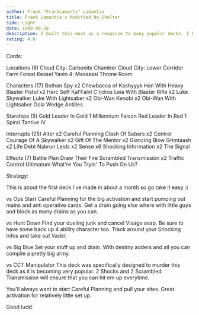 ```yaml
---
author: Frank "FrankLamanti" Lamantia
title: Frank Lamantia's Modified No Shelter
side: Light
date: 1999-09-28
description: I built this deck as a response to many popular decks.	I beats most decks out there and can battle or drain to win.
rating: 4.0
---
```

Cards: 

Locations (6)
Cloud City: Carbonite Chamber
Cloud City: Lower Corridor
Farm
Forest
Kessel
Yavin 4: Massassi Throne Room

Characters (17)
Bothan Spy  x2
Chewbacca of Kashyyyk
Han With Heavy Blaster Pistol  x2
Harc Seff
Kal'Falnl C'ndros
Leia With Blaster Rifle  x2
Luke Skywalker
Luke With Lightsaber  x2
Obi-Wan Kenobi	x2
Obi-Wan With Lightsaber
Oola
Wedge Antilles

Starships (5)
Gold Leader In Gold 1
Millennium Falcon
Red Leader In Red 1
Spiral
Tantive IV

Interrupts (25)
Alter  x2
Careful Planning
Clash Of Sabers  x2
Control
Courage Of A Skywalker	x2
Gift Of The Mentor  x2
Glancing Blow
Grimtaash  x2
Life Debt
Nabrun Leids  x2
Sense  x6
Shocking Information  x2
The Signal

Effects (7)
Battle Plan
Draw Their Fire
Scrambled Transmission	x2
Traffic Control
Ultimatum
What're You Tryin' To Push On Us?


Strategy: 

This is about the first deck I've made in about a month so go take it easy :)

vs Ops	Start Careful Planning for the big activation and start pumping out mains and anti operative cards.  Get a drain going else where with little guys and block as many drains as you can.

vs Hunt Down  Find your dueling junk and cancel Visage asap.  Be sure to have some back up 4 ability character too.  Track around your Shocking Infos and take out Vader.

vs Big Blue  Set your stuff up and drain.  With destiny adders and all you can compile a pretty big army.

vs CCT Manipulator  This deck was specifically designed to murder this deck as it is becoming very popular.  2 Shocks and 2 Scrambled Transmission will ensure that you can hit em up everytime.

You'll always want to start Careful Planning and pull your sites.  Great activation for relatively little set up.

Good luck!